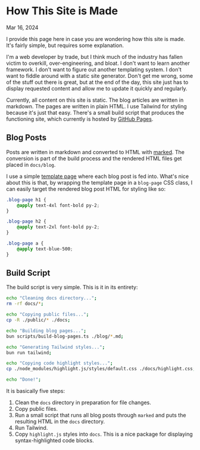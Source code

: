 # How This Site is Made

Mar 16, 2024

I provide this page here in case you are wondering how this site is made. It's
fairly simple, but requires some explanation.

I'm a web developer by trade, but I think much of the industry has fallen victim
to overkill, over-engineering, and bloat. I don't want to learn another
framework. I don't want to figure out another templating system. I don't want to
fiddle around with a static site generator. Don't get me wrong, some of the
stuff out there is great, but at the end of the day, this site just has to
display requested content and allow me to update it quickly and regularly.

Currently, all content on this site is static. The blog articles are written in
markdown. The pages are written in plain HTML. I use Tailwind for styling
because it's just that easy. There's a small build script that produces the
functioning site, which currently is hosted by [GitHub
Pages](https://pages.github.com/).

## Blog Posts

Posts are written in markdown and converted to HTML with
[marked](https://www.npmjs.com/package/marked). The conversion is part of the
build process and the rendered HTML files get placed in `docs/blog`.

I use a simple [template
page](https://github.com/LukeGeneva/lukegeneva.dev/blob/master/blog-page.template.html)
where each blog post is fed into. What's nice about this is that, by wrapping
the template page in a `blog-page` CSS class, I can easily target the rendered
blog post HTML for styling like so:

```css
.blog-page h1 {
    @apply text-4xl font-bold py-2;
}

.blog-page h2 {
    @apply text-2xl font-bold py-2;
}

.blog-page a {
    @apply text-blue-500;
}
```

## Build Script

The build script is very simple. This is it in its entirety:

```sh
echo "Cleaning docs directory...";
rm -rf docs/*;

echo "Copying public files...";
cp -R ./public/* ./docs;

echo "Building blog pages...";
bun scripts/build-blog-pages.ts ./blog/*.md;

echo "Generating Tailwind styles...";
bun run tailwind;

echo "Copying code highlight styles...";
cp ./node_modules/highlight.js/styles/default.css ./docs/highlight.css;

echo "Done!";
```

It is basically five steps:

1. Clean the `docs` directory in preparation for file changes.
2. Copy public files.
3. Run a small script that runs all blog posts through `marked` and puts the
   resulting HTML in the `docs` directory.
4. Run Tailwind.
5. Copy `highlight.js` styles into `docs`. This is a nice package for displaying
   syntax-highlighted code blocks.

